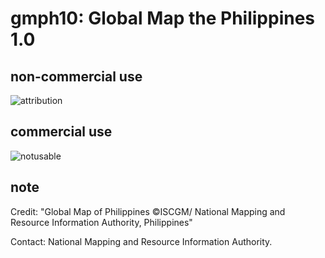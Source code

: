 # gmph10: Global Map the Philippines 1.0
## non-commercial use
![attribution](https://globalmaps.github.io/globalmaps/attribution.png)
## commercial use
![notusable](https://globalmaps.github.io/globalmaps/notusable.png)

## note
Credit: "Global Map of Philippines ©ISCGM/ National Mapping and Resource Information Authority, Philippines"

Contact: National Mapping and Resource Information Authority.

